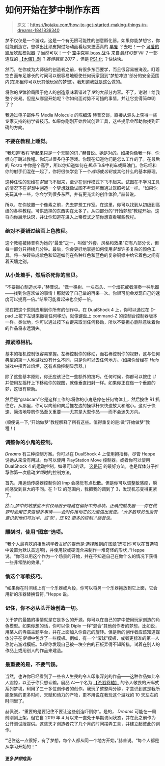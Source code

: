 # 如何开始在梦中制作东西

> 原文：<https://kotaku.com/how-to-get-started-making-things-in-dreams-1841839340>

梦不仅仅是一个游戏。这是一个有无限可能性的创意孵化器。如果你能梦想它，你就能创造它。想做出比顽皮狗过场动画看起来更逼真的 [早餐](https://kotaku.com/this-breakfast-looks-deliciously-real-but-was-actually-1840808587) ？去吧！一个 [可爱的凯居吃船模拟器](https://kotaku.com/this-cute-kaiju-rampage-is-the-best-dreams-level-ive-pl-1837715607) ？当然可以！一个 [空中克星 boss 战斗](https://kotaku.com/someone-made-an-awesome-final-fantasy-vii-remake-boss-f-1836540586) 来自*最终幻想 VII* ？一部连载的 [【木偶】剧](https://kotaku.com/professional-animator-uses-dreams-to-make-excellent-pup-1835942605) ？*赛博朋克 2077* ，但是 [PS1 化](https://kotaku.com/made-in-dreams-this-is-what-cyberpunk-2077-would-like-1840949241) ？快快快。



然而，在你成为大师级的创造者之前，有很多东西要学，而且很容易被淹没。盯着空白画布足够长的时间可以很容易地驱使任何玩家回到“梦想冲浪”部分的安全范围内(在那里你可以玩其他玩家的梦想)。我知道我就是这么做的。

将你的*梦*体验局限于他人的创造意味着错过了*梦*的大部分内容。不了，谢谢！给我整个交易。但是从哪里开始呢？你如何面对势不可挡的事情，并让它变得简单明了？

我通过电子邮件与 Media Molecule 的陈细洁·赫普交谈，直接从源头上获得一些专家支持的初学者技巧。如果你刚刚开始尝试创建工具，这些提示会帮助你找到正确的方向。

### 不要在教程上睡觉。

“我知道‘教程’听起来只是一个无聊的词，”赫普说。她是对的。如果你像我一样，你倾向于跳过教程。你玩过很多电子游戏。你现在知道他们是怎么工作的了。在最后的 *Forza* 中你是个高手，所以你知道如何在*极品飞车*中刹车或踩油门。你已经和你的射手们混在一起了，你将很快学会下一个*战场*或*齿轮*或其他什么的基本原理。

这种任性的思维在*梦*里飞不起来，至少在创作模式下飞不起来。试图在不学习工具的情况下在*梦想*中创造一个梦想就像试图不考驾照而通过驾照考试一样。“如果你先玩其中一些，你会学到很多东西，并有更充实的创作体验，”赫普说。

所以，在你放置一个像素之前，先去梦想工作室。在这里，你可以找到从初级到高级的各种教程。可供选择的东西实在太多了。从四部分的“开始梦想”教程开始。这将向你展示诀窍，并让你知道在进入上帝模式之前你想查看哪些教程。

### 绝对不要错过绘画上色教程。

这个教程被赫普称为她的“最爱”之一，叫做“外套、风格和效果”它有八部分长，但每一部分只持续几分钟。最后，你会更好地掌握如何使用*梦想*许多复杂的颜色工具。将一块砖染成紫色和知道如何在各种红色和蓝色的复杂铜绿中给它着色之间有着天壤之别。

### 从小处着手，然后杀死你的宝贝。

“不要担心制造水平，”赫普说。“做一棵树、一块石头、一个烟花或者演奏一种乐器——找到你喜欢做的事情！那就毁了自己做的再来一次。你很可能会发现自己的速度可以提高一倍。”结果可能看起来也会好一倍。

现在把这个原则应用到你所有的创作中。在 DualShock 4 上，你可以通过在 D-pad 上按下左键来撤销任何移动，就像键盘上 command-Z 的控制台控制器版本一样。类似地，你可以通过按下右键来取消任何移动，所以不要担心删除意味着你的作品将永远消失。

### 抓紧照相机。

基本的相机控制很容易掌握。左棒控制你的移动，而右棒控制你的视野，这与任何典型的第一人称游戏没有什么不同，只是你可以去任何地方。(如果你曾经在 *Halo* 游戏中摆弄过熔炉，这有点像控制显示器。)

除了这些基本原则，你还应该记住一些额外的技巧。任何时候，你都可以按住 L1 并使用左摇杆上下移动你的视图，就像垂直扫射一样。如果你正在做一个垂直的梦，这很有帮助。

然后是“grabcam”它是这样工作的:将你的小鬼悬停在任何物体上，然后按住 R1 抓住它。从那里，你可以向前和向后推左边的操纵杆来快速放大和缩小。这对于快速、简洁地导航作品至关重要——尤其是大型作品——而不会迷失方向。

(顺便说一下,“开始做梦”教程解释了所有这些。值得重复的是:做“开始做梦”教程！)

### 调整你的小鬼的控制。

*Dreams* 有三种控制方案。你可以在 DualShock 4 上使用拇指棒，尽管 Heppe 说她从来没有用过。你可以使用 PlayStation Move 控制器。或者你可以使用 DualShock 4 的运动控制。如果可以的话， [这是玩](https://kotaku.com/psa-if-you-re-just-starting-dreams-leave-the-motion-c-1841702940) 的最好方法，也是媒体分子推荐你第一次启动*梦境*时的控制方法。

首先，用运动传感器控制你的 Imp 会感觉有点松散。但是你可以调整敏感度，瞬间感受到巨大的不同。在 1-12 的范围内，我把我的调到了 3，发现机芯变得更紧了。

然而,*梦中的敏感度不仅仅局限于隐藏在偏好中的滑块。正确的触发器——你在做梦时会用它来做很多事情——会对你推动它的力度做出反应。“大多数球员也没有意识到他们可以半，或'软'，压 R2 更多的控制，”赫普说。*

### 雕刻时，使用“图章”选项。

“我个人最喜欢的相当初学者友好的提示是:选择雕刻的‘图章’选项(你可以在首选项中设置为默认首选项)，并使用软或硬混合来制作一堆奇怪的形状，”Heppe 说。“你可以用这个作为一个场景的开始，并在不知道自己在做什么的情况下获得一些非常酷的效果。”

### 偷这个写歌技巧。

“如果你在时间线上有一个乐器或片段，你可以将另一个乐器拖放到它上面，它会用新的乐器替换音符，”Heppe 说。

### 记住，你不必从头开始创造一切。

关于梦的最酷的事情就是它是多么的开源。你可以在自己的梦中使用玩家创造的角色模型。如果你想的话，你可以像 Diplo 一样“混合”其他创作者的梦想，比如说，用某人的寺庙主题平台，并在上面加入你自己的旋转。但是新的创作者应该知道媒体分子在*梦境*中包含了一些模板。例如，有一个“滚球”模板，或者更标准的第一人称射击游戏模板。如果你发现自己被一块空白的石板弄得不知所措，试着在别人的作品上或用别人的作品来建造。

### 最重要的是，不要气馁。

当然，也许你已经看到了一些令人生畏的令人印象深刻的作品——这种作品如此令人震惊，以至于你只想认输。展品 A:一个名为 [【杀戮卷轴】](https://indreams.me/dream/mLufXXRuKeo) 的令人敬畏的*天际*式系列梦境，利用了三十多位创作者的创作。我玩了整整两分钟，才意识到这是我所能聚集的更多时间、天赋和动力的产物，更不用说在我玩这个游戏的 10 天左右的时间里了。

赫佩说，“重要的是要记住不要让这些创造吓倒你”。是的， *Dreams* 可能在一周前刚刚上架，但它自 2019 年 4 月以来一直处于早期访问状态，并在此之前作为公开测试版提供。这些天才创造者花了几个月的时间摆弄工具，并建立起彼此的创作。

“记住这一点很好，有了梦想，每个人都从同一个地方开始，”赫普说。“每个人都是从学习开始的！”

#### 更多*梦想*成真: